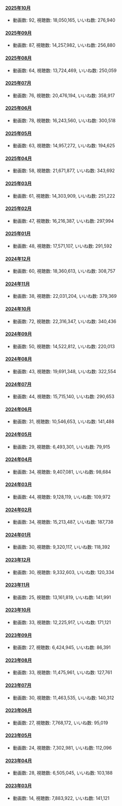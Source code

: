 #### [2025年10月](videos/202510 "wikilink")

-   動画数: 92, 視聴数: 18,050,165, いいね数: 276,940

#### [2025年09月](videos/202509 "wikilink")

-   動画数: 87, 視聴数: 14,257,982, いいね数: 256,880

#### [2025年08月](videos/202508 "wikilink")

-   動画数: 64, 視聴数: 13,724,469, いいね数: 250,059

#### [2025年07月](videos/202507 "wikilink")

-   動画数: 76, 視聴数: 20,476,194, いいね数: 358,917

#### [2025年06月](videos/202506 "wikilink")

-   動画数: 78, 視聴数: 16,243,560, いいね数: 300,518

#### [2025年05月](videos/202505 "wikilink")

-   動画数: 63, 視聴数: 14,957,272, いいね数: 194,625

#### [2025年04月](videos/202504 "wikilink")

-   動画数: 58, 視聴数: 21,671,877, いいね数: 343,692

#### [2025年03月](videos/202503 "wikilink")

-   動画数: 61, 視聴数: 14,303,909, いいね数: 251,222

#### [2025年02月](videos/202502 "wikilink")

-   動画数: 47, 視聴数: 16,216,387, いいね数: 297,994

#### [2025年01月](videos/202501 "wikilink")

-   動画数: 48, 視聴数: 17,571,107, いいね数: 291,592

#### [2024年12月](videos/202412 "wikilink")

-   動画数: 60, 視聴数: 18,360,613, いいね数: 308,757

#### [2024年11月](videos/202411 "wikilink")

-   動画数: 38, 視聴数: 22,031,204, いいね数: 379,369

#### [2024年10月](videos/202410 "wikilink")

-   動画数: 72, 視聴数: 22,316,347, いいね数: 340,436

#### [2024年09月](videos/202409 "wikilink")

-   動画数: 50, 視聴数: 14,522,812, いいね数: 220,013

#### [2024年08月](videos/202408 "wikilink")

-   動画数: 43, 視聴数: 19,691,348, いいね数: 322,554

#### [2024年07月](videos/202407 "wikilink")

-   動画数: 44, 視聴数: 15,715,140, いいね数: 290,653

#### [2024年06月](videos/202406 "wikilink")

-   動画数: 31, 視聴数: 10,546,653, いいね数: 141,488

#### [2024年05月](videos/202405 "wikilink")

-   動画数: 29, 視聴数: 6,493,301, いいね数: 79,915

#### [2024年04月](videos/202404 "wikilink")

-   動画数: 34, 視聴数: 9,407,081, いいね数: 98,684

#### [2024年03月](videos/202403 "wikilink")

-   動画数: 44, 視聴数: 9,128,119, いいね数: 109,972

#### [2024年02月](videos/202402 "wikilink")

-   動画数: 34, 視聴数: 15,213,487, いいね数: 187,738

#### [2024年01月](videos/202401 "wikilink")

-   動画数: 30, 視聴数: 9,320,117, いいね数: 118,392

#### [2023年12月](videos/202312 "wikilink")

-   動画数: 30, 視聴数: 9,332,603, いいね数: 120,334

#### [2023年11月](videos/202311 "wikilink")

-   動画数: 25, 視聴数: 13,161,819, いいね数: 141,991

#### [2023年10月](videos/202310 "wikilink")

-   動画数: 33, 視聴数: 12,225,917, いいね数: 171,121

#### [2023年09月](videos/202309 "wikilink")

-   動画数: 27, 視聴数: 6,424,945, いいね数: 86,391

#### [2023年08月](videos/202308 "wikilink")

-   動画数: 33, 視聴数: 11,475,961, いいね数: 127,761

#### [2023年07月](videos/202307 "wikilink")

-   動画数: 30, 視聴数: 11,463,535, いいね数: 140,312

#### [2023年06月](videos/202306 "wikilink")

-   動画数: 27, 視聴数: 7,768,172, いいね数: 95,019

#### [2023年05月](videos/202305 "wikilink")

-   動画数: 24, 視聴数: 7,302,981, いいね数: 112,096

#### [2023年04月](videos/202304 "wikilink")

-   動画数: 28, 視聴数: 6,505,045, いいね数: 103,188

#### [2023年03月](videos/202303 "wikilink")

-   動画数: 14, 視聴数: 7,883,922, いいね数: 141,121

